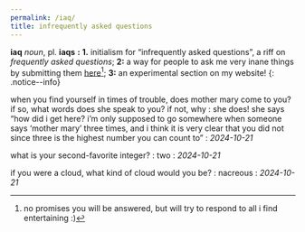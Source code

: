 ```yaml
---
permalink: /iaq/
title: infrequently asked questions
---
```




**iaq** *noun*, pl. **iaqs** **:** **1.** initialism for “infrequently asked questions”, a riff on *frequently asked questions*; **2:** a way for people to ask me very inane things by submitting them [here](https://docs.google.com/forms/d/e/1FAIpQLSfx3GqkDudgWlpfbI7Pa0IrRgqp4pz1BKPDypk_HMdmEJdrDQ/viewform)[^1]; **3:** an experimental section on my website!
{: .notice--info}

when you find yourself in times of trouble, does mother mary come to you? if so, what words does she speak to you? if not, why
: she does! she says “how did i get here? i’m only supposed to go somewhere when someone says ‘mother mary’ three times, and i think it is very clear that you did not since three is the highest number you can count to”
: *2024-10-21*

what is your second-favorite integer? 
: two
: *2024-10-21*

if you were a cloud, what kind of cloud would you be? 
: nacreous
: *2024-10-21*

[^1]: no promises you will be answered, but will try to respond to all i find entertaining :)
